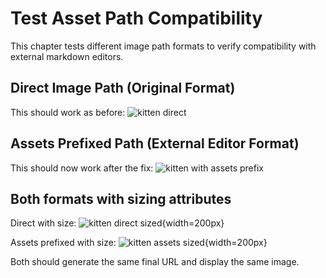 # Test Asset Path Compatibility

This chapter tests different image path formats to verify compatibility with external markdown editors.

## Direct Image Path (Original Format)
This should work as before:
![kitten direct](kitten-papers.png)

## Assets Prefixed Path (External Editor Format)
This should now work after the fix:
![kitten with assets prefix](assets/kitten-papers.png)

## Both formats with sizing attributes
Direct with size:
![kitten direct sized](kitten-papers.png){width=200px}

Assets prefixed with size:
![kitten assets sized](assets/kitten-papers.png){width=200px}

Both should generate the same final URL and display the same image.
